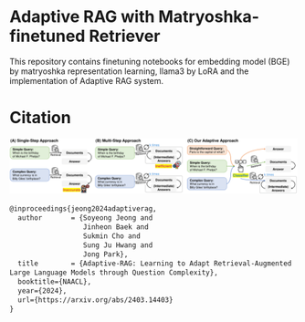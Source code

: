 # Adaptive RAG with Matryoshka-finetuned Retriever
This repository contains finetuning notebooks for embedding model (BGE) by matryoshka representation learning, 
llama3 by LoRA and the implementation of Adaptive RAG system.
# Citation

![adaptive-RAG](https://github.com/phamkinhquoc2002/adaptive-rag-matryoshka/blob/main/img.png)

```
@inproceedings{jeong2024adaptiverag,
  author       = {Soyeong Jeong and
                  Jinheon Baek and
                  Sukmin Cho and
                  Sung Ju Hwang and
                  Jong Park},
  title        = {Adaptive-RAG: Learning to Adapt Retrieval-Augmented Large Language Models through Question Complexity},
  booktitle={NAACL},
  year={2024},
  url={https://arxiv.org/abs/2403.14403}
}
``` 
